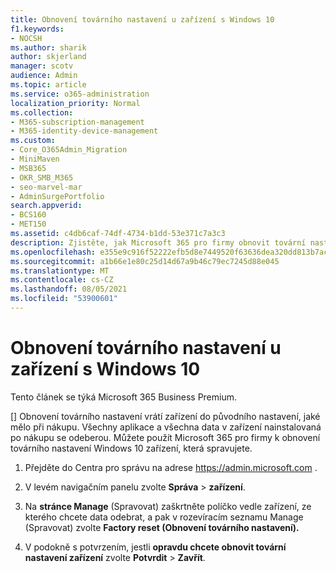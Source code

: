 ```yaml
---
title: Obnovení továrního nastavení u zařízení s Windows 10
f1.keywords:
- NOCSH
ms.author: sharik
author: skjerland
manager: scotv
audience: Admin
ms.topic: article
ms.service: o365-administration
localization_priority: Normal
ms.collection:
- M365-subscription-management
- M365-identity-device-management
ms.custom:
- Core_O365Admin_Migration
- MiniMaven
- MSB365
- OKR_SMB_M365
- seo-marvel-mar
- AdminSurgePortfolio
search.appverid:
- BCS160
- MET150
ms.assetid: c4db6caf-74df-4734-b1dd-53e371c7a3c3
description: Zjistěte, jak Microsoft 365 pro firmy obnovit tovární nastavení Windows 10 zařízení, která spravujete, a vrátit je k původnímu nastavení při nákupu.
ms.openlocfilehash: e355e9c916f52222efb5d8e7449520f63636dea320dd813b7acfa0f1f3a0b318
ms.sourcegitcommit: a1b66e1e80c25d14d67a9b46c79ec7245d88e045
ms.translationtype: MT
ms.contentlocale: cs-CZ
ms.lasthandoff: 08/05/2021
ms.locfileid: "53900601"
---
```

# <a name="reset-windows-10-devices-to-their-factory-settings"></a>Obnovení továrního nastavení u zařízení s Windows 10

Tento článek se týká Microsoft 365 Business Premium.

[] Obnovení továrního nastavení vrátí zařízení do původního nastavení, jaké mělo při nákupu. Všechny aplikace a všechna data v zařízení nainstalovaná po nákupu se odeberou. Můžete použít Microsoft 365 pro firmy k obnovení továrního nastavení Windows 10 zařízení, která spravujete.
  
1. Přejděte do Centra pro správu na adrese <a href="https://go.microsoft.com/fwlink/p/?linkid=837890" target="_blank">https://admin.microsoft.com</a> .
    
2. V levém navigačním panelu zvolte **Správa** \> **zařízení**.

3. Na **stránce Manage** (Spravovat) zaškrtněte políčko vedle zařízení, ze kterého  chcete data odebrat, a pak v rozevíracím seznamu Manage (Spravovat) zvolte **Factory reset (Obnovení továrního nastavení).**
    
4. V podokně s potvrzením, jestli **opravdu chcete obnovit tovární nastavení zařízení** zvolte **Potvrdit** \> **Zavřít**.
    
  

